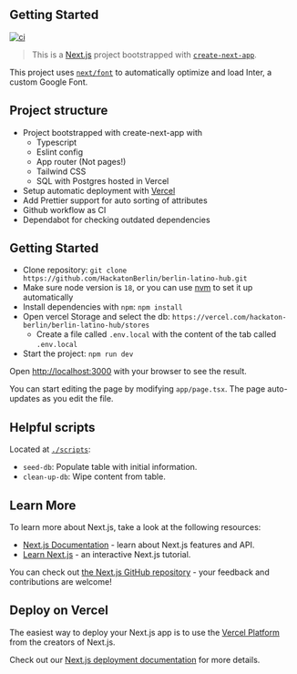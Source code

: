 ## Getting Started

[![ci](https://github.com/HackatonBerlin/berlin-latino-hub/actions/workflows/ci.yml/badge.svg)](https://github.com/HackatonBerlin/berlin-latino-hub/actions/workflows/ci.yml)

> This is a [Next.js](https://nextjs.org/) project bootstrapped with [`create-next-app`](https://github.com/vercel/next.js/tree/canary/packages/create-next-app).

This project uses [`next/font`](https://nextjs.org/docs/basic-features/font-optimization) to automatically optimize and load Inter, a custom Google Font.

## Project structure

- Project bootstrapped with create-next-app with
  - Typescript
  - Eslint config
  - App router (Not pages!)
  - Tailwind CSS
  - SQL with Postgres hosted in Vercel
- Setup automatic deployment with [Vercel](https://berlin-latino-hub.vercel.app/)
- Add Prettier support for auto sorting of attributes
- Github workflow as CI
- Dependabot for checking outdated dependencies

## Getting Started

- Clone repository: `git clone https://github.com/HackatonBerlin/berlin-latino-hub.git`
- Make sure node version is `18`, or you can use [nvm](https://github.com/nvm-sh/nvm) to set it up automatically
- Install dependencies with `npm`: `npm install`
- Open vercel Storage and select the db: `https://vercel.com/hackaton-berlin/berlin-latino-hub/stores`
  - Create a file called `.env.local` with the content of the tab called `.env.local`
- Start the project: `npm run dev`

Open [http://localhost:3000](http://localhost:3000) with your browser to see the result.

You can start editing the page by modifying `app/page.tsx`. The page auto-updates as you edit the file.

## Helpful scripts

Located at [`./scripts`](./scripts/):

- `seed-db`: Populate table with initial information.
- `clean-up-db`: Wipe content from table.

## Learn More

To learn more about Next.js, take a look at the following resources:

- [Next.js Documentation](https://nextjs.org/docs) - learn about Next.js features and API.
- [Learn Next.js](https://nextjs.org/learn) - an interactive Next.js tutorial.

You can check out [the Next.js GitHub repository](https://github.com/vercel/next.js/) - your feedback and contributions are welcome!

## Deploy on Vercel

The easiest way to deploy your Next.js app is to use the [Vercel Platform](https://vercel.com/new?utm_medium=default-template&filter=next.js&utm_source=create-next-app&utm_campaign=create-next-app-readme) from the creators of Next.js.

Check out our [Next.js deployment documentation](https://nextjs.org/docs/deployment) for more details.
